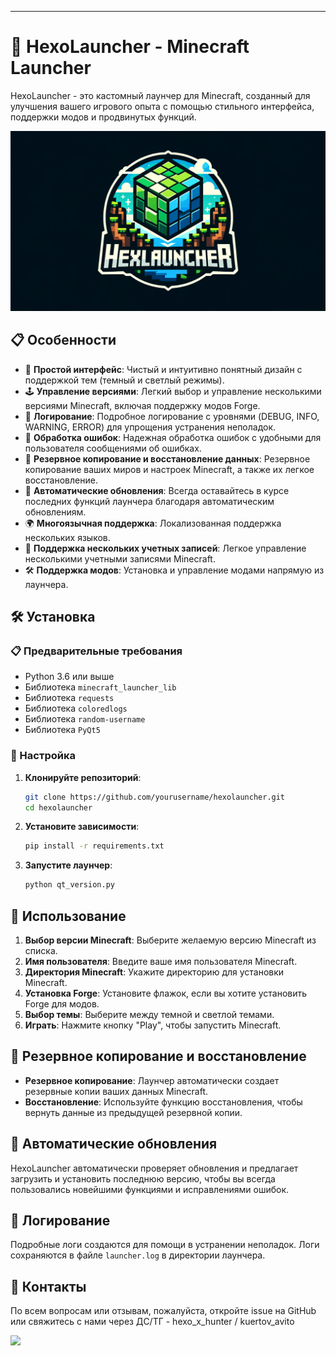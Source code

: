 ---

# 🚀 HexoLauncher - Minecraft Launcher

HexoLauncher - это кастомный лаунчер для Minecraft, созданный для улучшения вашего игрового опыта с помощью стильного интерфейса, поддержки модов и продвинутых функций.

![HexoLauncher Logo](assets/minecraft_logo.png)

## 📋 Особенности

- 🌟 **Простой интерфейс**: Чистый и интуитивно понятный дизайн с поддержкой тем (темный и светлый режимы).
- 🕹️ **Управление версиями**: Легкий выбор и управление несколькими версиями Minecraft, включая поддержку модов Forge.
- 📜 **Логирование**: Подробное логирование с уровнями (DEBUG, INFO, WARNING, ERROR) для упрощения устранения неполадок.
- 🚨 **Обработка ошибок**: Надежная обработка ошибок с удобными для пользователя сообщениями об ошибках.
- 💾 **Резервное копирование и восстановление данных**: Резервное копирование ваших миров и настроек Minecraft, а также их легкое восстановление.
- 🔄 **Автоматические обновления**: Всегда оставайтесь в курсе последних функций лаунчера благодаря автоматическим обновлениям.
- 🌍 **Многоязычная поддержка**: Локализованная поддержка нескольких языков.
- 👥 **Поддержка нескольких учетных записей**: Легкое управление несколькими учетными записями Minecraft.
- 🛠️ **Поддержка модов**: Установка и управление модами напрямую из лаунчера.

## 🛠️ Установка

### 📋 Предварительные требования

- Python 3.6 или выше
- Библиотека `minecraft_launcher_lib`
- Библиотека `requests`
- Библиотека `coloredlogs`
- Библиотека `random-username`
- Библиотека `PyQt5`

### 🔧 Настройка

1. **Клонируйте репозиторий**:
   ```bash
   git clone https://github.com/yourusername/hexolauncher.git
   cd hexolauncher
   ```

2. **Установите зависимости**:
   ```bash
   pip install -r requirements.txt
   ```

3. **Запустите лаунчер**:
   ```bash
   python qt_version.py
   ```

## 🚀 Использование

1. **Выбор версии Minecraft**: Выберите желаемую версию Minecraft из списка.
2. **Имя пользователя**: Введите ваше имя пользователя Minecraft.
3. **Директория Minecraft**: Укажите директорию для установки Minecraft.
4. **Установка Forge**: Установите флажок, если вы хотите установить Forge для модов.
5. **Выбор темы**: Выберите между темной и светлой темами.
6. **Играть**: Нажмите кнопку "Play", чтобы запустить Minecraft.

## 💾 Резервное копирование и восстановление

- **Резервное копирование**: Лаунчер автоматически создает резервные копии ваших данных Minecraft.
- **Восстановление**: Используйте функцию восстановления, чтобы вернуть данные из предыдущей резервной копии.

## 🔄 Автоматические обновления

HexoLauncher автоматически проверяет обновления и предлагает загрузить и установить последнюю версию, чтобы вы всегда пользовались новейшими функциями и исправлениями ошибок.

## 📜 Логирование

Подробные логи создаются для помощи в устранении неполадок. Логи сохраняются в файле `launcher.log` в директории лаунчера.


## 📧 Контакты

По всем вопросам или отзывам, пожалуйста, откройте issue на GitHub или свяжитесь с нами через ДС/ТГ - hexo_x_hunter / kuertov_avito

[![](https://lanyard.cnrad.dev/api/935450812258349096)](935450812258349096)


